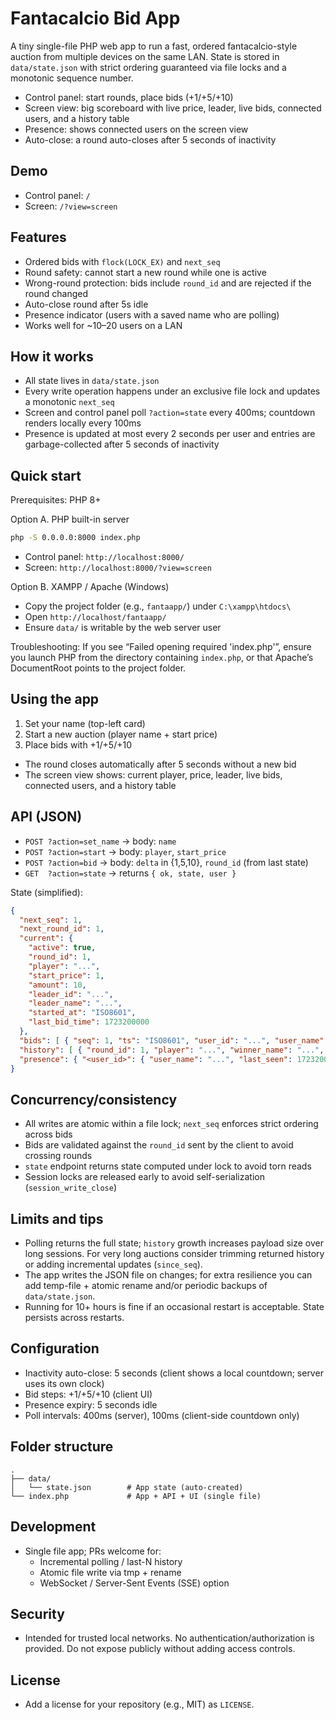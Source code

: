 # Fantacalcio Bid App

A tiny single-file PHP web app to run a fast, ordered fantacalcio-style auction from multiple devices on the same LAN. State is stored in `data/state.json` with strict ordering guaranteed via file locks and a monotonic sequence number.

- Control panel: start rounds, place bids (+1/+5/+10)
- Screen view: big scoreboard with live price, leader, live bids, connected users, and a history table
- Presence: shows connected users on the screen view
- Auto-close: a round auto-closes after 5 seconds of inactivity

## Demo
- Control panel: `/`
- Screen: `/?view=screen`

## Features
- Ordered bids with `flock(LOCK_EX)` and `next_seq`
- Round safety: cannot start a new round while one is active
- Wrong-round protection: bids include `round_id` and are rejected if the round changed
- Auto-close round after 5s idle
- Presence indicator (users with a saved name who are polling)
- Works well for ~10–20 users on a LAN

## How it works
- All state lives in `data/state.json`
- Every write operation happens under an exclusive file lock and updates a monotonic `next_seq`
- Screen and control panel poll `?action=state` every 400ms; countdown renders locally every 100ms
- Presence is updated at most every 2 seconds per user and entries are garbage-collected after 5 seconds of inactivity

## Quick start
Prerequisites: PHP 8+

Option A. PHP built-in server
```bash
php -S 0.0.0.0:8000 index.php
```
- Control panel: `http://localhost:8000/`
- Screen: `http://localhost:8000/?view=screen`

Option B. XAMPP / Apache (Windows)
- Copy the project folder (e.g., `fantaapp/`) under `C:\xampp\htdocs\`
- Open `http://localhost/fantaapp/`
- Ensure `data/` is writable by the web server user

Troubleshooting: If you see “Failed opening required 'index.php'”, ensure you launch PHP from the directory containing `index.php`, or that Apache’s DocumentRoot points to the project folder.

## Using the app
1. Set your name (top-left card)
2. Start a new auction (player name + start price)
3. Place bids with +1/+5/+10
- The round closes automatically after 5 seconds without a new bid
- The screen view shows: current player, price, leader, live bids, connected users, and a history table

## API (JSON)
- `POST ?action=set_name` → body: `name`
- `POST ?action=start` → body: `player`, `start_price`
- `POST ?action=bid` → body: `delta` in {1,5,10}, `round_id` (from last state)
- `GET  ?action=state` → returns `{ ok, state, user }`

State (simplified):
```json
{
  "next_seq": 1,
  "next_round_id": 1,
  "current": {
    "active": true,
    "round_id": 1,
    "player": "...",
    "start_price": 1,
    "amount": 10,
    "leader_id": "...",
    "leader_name": "...",
    "started_at": "ISO8601",
    "last_bid_time": 1723200000
  },
  "bids": [ { "seq": 1, "ts": "ISO8601", "user_id": "...", "user_name": "...", "delta": 5, "amount": 10 } ],
  "history": [ { "round_id": 1, "player": "...", "winner_name": "...", "final_amount": 10, "bids": [/*...*/] } ],
  "presence": { "<user_id>": { "user_name": "...", "last_seen": 1723200000 } }
}
```

## Concurrency/consistency
- All writes are atomic within a file lock; `next_seq` enforces strict ordering across bids
- Bids are validated against the `round_id` sent by the client to avoid crossing rounds
- `state` endpoint returns state computed under lock to avoid torn reads
- Session locks are released early to avoid self-serialization (`session_write_close`)

## Limits and tips
- Polling returns the full state; `history` growth increases payload size over long sessions. For very long auctions consider trimming returned history or adding incremental updates (`since_seq`).
- The app writes the JSON file on changes; for extra resilience you can add temp-file + atomic rename and/or periodic backups of `data/state.json`.
- Running for 10+ hours is fine if an occasional restart is acceptable. State persists across restarts.

## Configuration
- Inactivity auto-close: 5 seconds (client shows a local countdown; server uses its own clock)
- Bid steps: +1/+5/+10 (client UI)
- Presence expiry: 5 seconds idle
- Poll intervals: 400ms (server), 100ms (client-side countdown only)

## Folder structure
```
.
├── data/
│   └── state.json        # App state (auto-created)
└── index.php             # App + API + UI (single file)
```

## Development
- Single file app; PRs welcome for:
  - Incremental polling / last-N history
  - Atomic file write via tmp + rename
  - WebSocket / Server-Sent Events (SSE) option

## Security
- Intended for trusted local networks. No authentication/authorization is provided. Do not expose publicly without adding access controls.

## License
- Add a license for your repository (e.g., MIT) as `LICENSE`.
